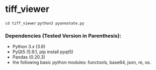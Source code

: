 # tiff_viewer


`cd tiff_viewer`
`python3 pyannotate.py`

 
### Dependencies (Tested Version in Parenthesis):
- Python 3.x (3.6)
- PyQt5 (5.9.1, pip install pyqt5)
- Pandas (0.20.3)
- the following basic python modules: functools, base64, json, re, os.

